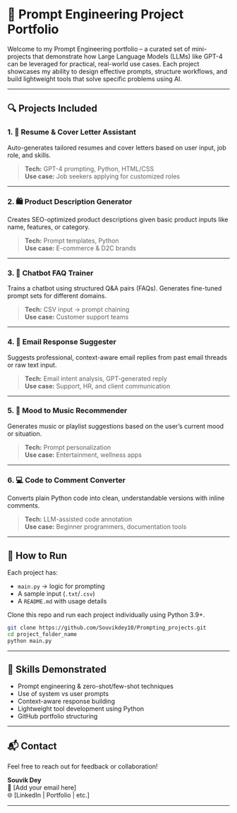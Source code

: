 # 🧠 Prompt Engineering Project Portfolio

Welcome to my Prompt Engineering portfolio – a curated set of mini-projects that demonstrate how Large Language Models (LLMs) like GPT-4 can be leveraged for practical, real-world use cases. Each project showcases my ability to design effective prompts, structure workflows, and build lightweight tools that solve specific problems using AI.

---

## 🔍 Projects Included

### 1. 📄 Resume & Cover Letter Assistant
Auto-generates tailored resumes and cover letters based on user input, job role, and skills.

> **Tech:** GPT-4 prompting, Python, HTML/CSS  
> **Use case:** Job seekers applying for customized roles

---

### 2. 🛍️ Product Description Generator
Creates SEO-optimized product descriptions given basic product inputs like name, features, or category.

> **Tech:** Prompt templates, Python  
> **Use case:** E-commerce & D2C brands

---

### 3. 💬 Chatbot FAQ Trainer
Trains a chatbot using structured Q&A pairs (FAQs). Generates fine-tuned prompt sets for different domains.

> **Tech:** CSV input → prompt chaining  
> **Use case:** Customer support teams

---

### 4. 📧 Email Response Suggester
Suggests professional, context-aware email replies from past email threads or raw text input.

> **Tech:** Email intent analysis, GPT-generated reply  
> **Use case:** Support, HR, and client communication

---

### 5. 🎵 Mood to Music Recommender
Generates music or playlist suggestions based on the user’s current mood or situation.

> **Tech:** Prompt personalization  
> **Use case:** Entertainment, wellness apps

---

### 6. 💻 Code to Comment Converter
Converts plain Python code into clean, understandable versions with inline comments.

> **Tech:** LLM-assisted code annotation  
> **Use case:** Beginner programmers, documentation tools

---

## 📂 How to Run

Each project has:
- `main.py` → logic for prompting
- A sample input (`.txt`/`.csv`)
- A `README.md` with usage details

Clone this repo and run each project individually using Python 3.9+.

```bash
git clone https://github.com/Souvikdey10/Prompting_projects.git
cd project_folder_name
python main.py
```

---

## 📌 Skills Demonstrated

- Prompt engineering & zero-shot/few-shot techniques
- Use of system vs user prompts
- Context-aware response building
- Lightweight tool development using Python
- GitHub portfolio structuring

---

## 📬 Contact

Feel free to reach out for feedback or collaboration!

**Souvik Dey**  
📧 [Add your email here]  
🌐 [LinkedIn | Portfolio | etc.]

---
